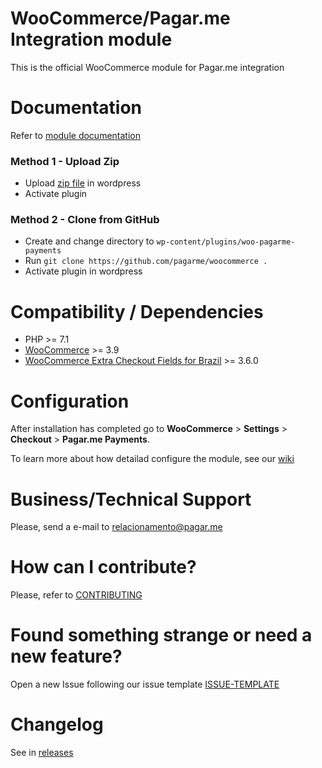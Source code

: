# WooCommerce/Pagar.me Integration module
This is the official WooCommerce module for Pagar.me integration

# Documentation
Refer to [module documentation](https://github.com/pagarme/woocommerce/wiki)

### Method 1 - Upload Zip
* Upload [zip file](https://github.com/pagarme/woocommerce/releases) in wordpress
* Activate plugin

### Method 2 - Clone from GitHub
* Create and change directory to `wp-content/plugins/woo-pagarme-payments`
* Run `git clone https://github.com/pagarme/woocommerce .`
* Activate plugin in wordpress

# Compatibility / Dependencies
* PHP >= 7.1
* [WooCommerce](https://wordpress.org/plugins/woocommerce/) >= 3.9
* [WooCommerce Extra Checkout Fields for Brazil](https://wordpress.org/plugins/woocommerce-extra-checkout-fields-for-brazil/)  >= 3.6.0

# Configuration

After installation has completed go to **WooCommerce** > **Settings** > **Checkout** > **Pagar.me Payments**.

To learn more about how detailad configure the module, see our [wiki](https://github.com/pagarme/woocommerce/wiki)

# Business/Technical Support

Please, send a e-mail to [relacionamento@pagar.me](mailto:relacionamento@pagar.me)

# How can I contribute?
Please, refer to [CONTRIBUTING](.github/CONTRIBUTING.md)

# Found something strange or need a new feature?
Open a new Issue following our issue template [ISSUE-TEMPLATE](.github/ISSUE-TEMPLATE.md)

# Changelog
See in [releases](https://github.com/pagarme/woocommerce/releases)


